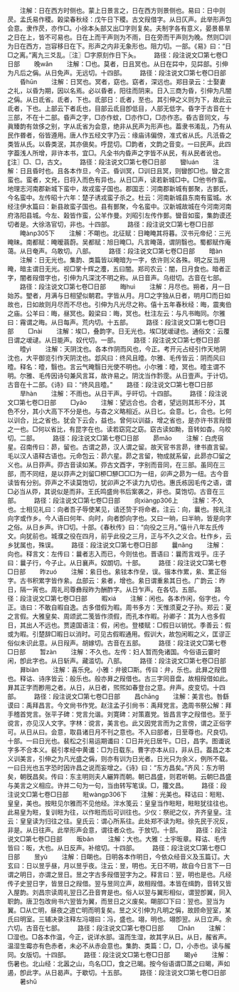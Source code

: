 <!-- { "loadSidebar": true } -->
　　注解：日在西方时侧也。蒙上日景言之，日在西方则景侧也。易曰：日中则昃。孟氏易作稷。榖梁春秋经：戊午日下稷。古文叚借字。从日仄声。此举形声包会意。隶作昃，亦作□。小徐本夨部又出□字则复矣。夫制字各有意义，晏景晷旱之日在上，皆不可易也。日在上而干声则为不雨，日在旁而干声则为晚。然则□训为日在西方，岂容移日在下。形声之内非无象形也。阻力切。一部。《易》曰：“日□之离。”离九三爻乱。〖注〗□字原刻作日下夨。
　　路径：段注说文□第七卷□日部
　　晚wǎn
　　注解：□也。莫者，日且冥也。从日在茻中，见茻部。引伸为凡后之偁。从日免声。无远切。十四部。
　　路径：段注说文□第七卷□日部
　　昏hūn
　　注解：日冥也。冥者，窈也。窈者，深远也。郑目录云：士娶妻之礼，以昏为期，因以名焉。必以昏者，阳往而阴来。日入三商为昏，引伸为凡闇之偁。从日氐省。氐者，下也。氐部日：氐者，至也。其引伸之义则为下，故此云氐者，下也。上部云下者氐也，目部云氐目卽低目，人部无低字。昏字于古音在十三部，不在十二部。昏声之字，□亦作蚊，□亦作□，□亦作忞。昏古音同文，与眞臻韵有敛侈之别，字从氐省为会意，绝非从民声为形声也。葢隶书淆乱，乃有从民作昬者，俗皆遵用。唐人作五经文字乃云：缘庙讳偏傍，准式省从氏。凡汦昏之类皆从氏。以昏类泯，其亦傎矣。呼昆切。□韵者，文韵之音变。一曰民声。此四字葢浅人所增，非许本书，宜□。凡全书内昏声之字皆不从民，有从民者讹也。〖注〗□、□，古文。
　　路径：段注说文□第七卷□日部
　　曫luán
　　注解：日且昏时也。且各本作旦，今正。昏训冥，□训日且冥，则曫卽□也。曫之言蛮也。蛮者，文皃，日将入而色有异也。从日□声，读若新城□中。□他书作蛮。地理志河南郡新城下蛮中，故戎蛮子国也。郡国志：河南郡新城有鄤聚，古鄤氏，今名蛮中。左传昭十六年：楚子诱戎蛮子杀之。杜云：河南新城县东南有蛮城。水经注伊水篇曰：新县故蛮子国也。县有鄤聚，今名蛮中。汉新城故城在今河南河南府洛阳县城。今左、榖皆作蛮，公羊作曼。刘昭引左传作鄤。曫音如蛮，集韵谟还切者是。大徐洛官切，非也。十四部。
　　路径：段注说文□第七卷□日部
　　晻ànp305下
　　注解：不朙也。北征赋：日晻晻其将暮。汉书元帝纪：三光晻昧。南都赋：晻暧蓊蔚。吴都赋：旭日晻□。凡言晻蔼，谓阴翳也。蜀都赋作庵蔼。从日奄声。乌敢切。八部。
　　路径：段注说文□第七卷□日部
　　暗àn
　　注解：日无光也。集韵、类篇皆以晻暗为一字，依许则义各殊。明之反当用晻，暗主谓日无光。视□掌十辉之灋，五曰闇。郑司农云：闇，日月食也。暗者正字，闇者叚借字也，引伸为凡深沈不明之称。从日音声。乌绀切。古音在七部。
　　路径：段注说文□第七卷□日部
　　晦huì
　　注解：月尽也。朔者，月一日始苏。朢者，月满与日相望似朝君。字皆从月。月□之字独从日者，明月□而日如故也，日如故则月尽而不尽也。引伸为凡光尽之称。僖十五年春秋经：晦，震夷伯之庙。公羊曰：晦，昼冥也。榖梁曰：晦，冥也。杜注左云：与凡书晦同。尔雅曰：霿谓之晦。从日每声。荒内切。十五部。
　　路径：段注说文□第七卷□日部
　　□nài
　　注解：埃□，叠韵字。日无光也。埃□犹叆叇也。通俗文：云覆日谓之叆叇。从日能声。奴代切。一部。
　　路径：段注说文□第七卷□日部
　　曀yì
　　注解：天阴沈也。各本作阴而风也，今正。考开元占经引作天地阴沈也，大平御览引作天阴沈也。邶风曰：终风且曀。尔雅、毛传皆云：阴而风曰曀。释名：曀，翳也。言云气晻翳日光使不明也。小尔雅：曀，冥也。曀主谓不明。尔雅、毛传因诗句兼风言耳，故许易之。阴沈当作霒霃。从日壹声。于计切。古音在十二部。《诗》曰：“终风且曀。”
　　路径：段注说文□第七卷□日部
　　旱hàn
　　注解：不雨也。从日干声。乎旰切。十四部。
　　路径：段注说文□第七卷□日部
　　□yǎo
　　注解：望远合也。合者，望远则其形不分，其色不分，其小大高下不分是也。与杳之义略相近。从日匕。会意。匕，合也。匕何以训合，比之省也。犹会下云会，益也。曾何以训益，增之省也，是亦许书言叚借之一也。□何以省比，有昆字在也。读若窈窕之窈。窈古读如黝，音转如杳。乌皎切。二部。
　　路径：段注说文□第七卷□日部
　　昴mǎo
　　注解：白虎宿星。召南传曰：昴，留也。古谓之昴，汉人谓之留。故天官书言昴，律书直言留。毛以汉人语释古语也。元命包云：昴六星。昴之言留，物成就系留，此昴亦□留之义也。从日丣声。丣古音读如某。丣古文酉字，字别而音同，在三部。虽同在三部，而不同纽，是以丣声之刘留□桺□駵□□□为一纽，卯声之昴为一纽。古今音读皆有分别。丣声之不读莫饱切，犹卯声之不读力九切也。惠氏栋因毛传之语，谓□必当从丣，其说似是而非。王氏鸣盛尙书后案袭之，非也。莫饱切。古音在三部。
　　路径：段注说文□第七卷□日部
　　向xiànɡp306上
　　注解：不久也。士相见礼曰：向者吾子辱使某见，请还贽于将命者。注云：向，曩也。按礼注向字或作乡。今人语曰何年、向时，向者卽向字也。又曰一晌，曰半晌，皆是向字之俗。从日乡声。许□切。十部。《春秋传》曰：“向役之三月。”僖卄八年左氏传文。向犹前也。城濮之役在四月，前乎此役之三月，正与不久之义合。杜作乡，云乡犹属也，殊误。
　　路径：段注说文□第七卷□日部
　　曩nǎnɡ
　　注解：向也。释言文：左传曰：曩者志入而已，今则怯也。晋语曰：曩而言戏乎。庄子曰：曩子行，今子止。从日襄声。奴朗切。十部。
　　路径：段注说文□第七卷□日部
　　昨zuó
　　注解：絫日也。絫铉本作垒，误。锴本作累，絫、累正俗字。古书积累字皆作絫。厽部云：絫者，增也。絫日谓重絫其日也。广韵云：昨日，隔一宵也。周礼司尊彝叚昨为酬酢字。从日乍声。在各切。五部。
　　路径：段注说文□第七卷□日部
　　暇xiá
　　注解：闲也。各本作闲，俗字也，今正。诰曰：不敢自暇自逸。古多借假为暇。周书多方：天惟须夏之子孙。郑云：夏之言假。大雅皇矣、周颂武二笺皆作须假，而孔本作暇。孙卿子：其为人也多假日，其出人不远也。贾逵国语注：假，闲也。登楼赋：□假日以销忧。季善云：假或为暇。引楚辞□暇日以消时。可见古假暇通用。假训大，故包闲暇之义，匡谬正俗似未识此意。从日叚声。胡嫁切。古音在五部。
　　路径：段注说文□第七卷□日部
　　暂zàn
　　注解：不久也。左传：妇人暂而免诸国。今俗语云霎时闲，卽此字也。从日斩声。藏滥切。八部。
　　路径：段注说文□第七卷□日部
　　昪biàn
　　注解：喜乐皃。小雅：弁彼□斯。传曰：弁，乐也。此昪之叚借也。释诂、诗序皆云：般乐也。般亦昪之叚借也。古三字同音盘，故相叚借如此。昪其正字而尠用之者。从日，从日者，煕煕如春登台之意。弁声。皮变切。十四部。
　　路径：段注说文□第七卷□日部
　　昌chānɡ
　　注解：美言也。咎繇谟曰：禹拜昌言。今文尙书作党。赵注孟子引尙书：禹拜党言。逸周书祭公解：拜手稽首党言。张平子碑：党言允谐。刘寛碑：对策嘉党。皆昌言字之叚借也。至于谠言，亦见汉人文字。字林：谠言，美言也。此又因党言而为之言傍，谓之正俗字可。从日从曰。会意，取县诸日月不刊之意也。不入曰部者，日至尊也。尺良切。十部。一曰日光也。裴松之引易运期谶曰：□日并光日居午。□日，昌字。图谶说字多不合本义。裴引孝经中黄谶：□为日载东。曹字亦本从曰，非从日。葢昌之本义训美言，引伸之为凡光盛之偁，则亦有训为日光者。日光只为余义，例所不载。一曰日光也五字恐时因许昌之说而妄增之。《诗》曰：“东方昌矣。”齐风：东方明矣，朝旣昌矣。传曰：东主明则夫人纚筓而朝。朝已昌盛，则君听朝。云朝巳昌盛与美言之义相应。许并二句为一句，当由转写笔误。□，籒文昌。
　　路径：段注说文□第七卷□日部
　　暀wànɡp306下
　　注解：光美也。释诂曰：暀暀、皇皇，美也。按暀见尔雅而不见他经。泮水笺云：皇皇当作暀暀，暀暀犹往往也。此易皇为暀，复训暀为往，以作暀而后可训往也。少仪：祭祀之仪，齐齐皇皇。注云：皇皇读为归往之往。皇氏云：谓心所系往。此处郑不读为暀。徐先民于况反，非是。从日往声。此举形声会意，谓往者众也。于放切。十部。
　　路径：段注说文□第七卷□日部
　　昄bǎn
　　注解：大也。大雅：土宇昄章。释诂、毛传皆曰：昄，大也。从日反声。补绾切。十四部。
　　路径：段注说文□第七卷□日部
　　昱yù
　　注解：日朙也。日明各本作明日，今依众经音义及玉篇订。大玄曰：日以昱乎昼，月以昱乎夜。注云：昱，明也。无日不明，故自今日言下一日谓之明日，亦谓之昱日。昱之字古多叚借翌字为之。释言曰：翌，明也是也。凡经传子史翌日字，皆昱日之叚借。翌与昱同立声，故相叚借。本皆在缉韵，音转又皆入屋韵。刘昌宗读周礼翌日乙丑音育是也。俗人以翌与翼形相似，谓翌卽翼，同入职韵。唐卫包改尙书六翌皆为翼，而昱日之义废矣。朙部□下曰：翌也。翌当为翼。□从亡明，昼夜之道亡明而明复矣。昱之义引伸为凡明之偁，故顾命翌室，某氏曰明室。三辅决录注释左冯翊曰：冯，盛也。翊，明也。翊卽翌。从日立声。余六切。古音在七部。
　　路径：段注说文□第七卷□日部
　　□nǎn
　　注解：□湿也。□各本作温，今正，说详水部。温而生湿，故其字从日。从日，赧省声。温湿生霉亦有色赤者，未必不从赤会意也。集韵、类篇：□，□，小赤也。读与赧同。女版切。十四部。
　　路径：段注说文□第七卷□日部
　　暍yē
　　注解：伤暑也。北山经：北嚣之山，鸟名□□，食之已暍。按今俗语谓□蒸之曰暍，声如遏，卽此字。从日曷声。于歇切。十五部。
　　路径：段注说文□第七卷□日部
　　暑shǔ
